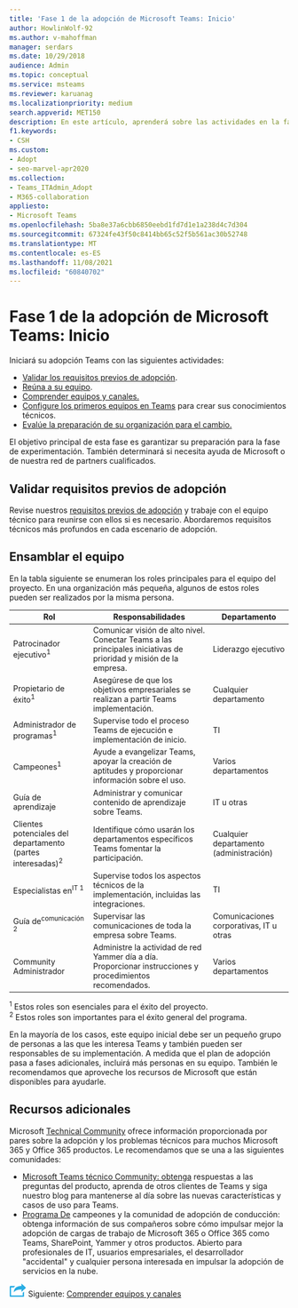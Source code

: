 ```yaml
---
title: 'Fase 1 de la adopción de Microsoft Teams: Inicio'
author: HowlinWolf-92
ms.author: v-mahoffman
manager: serdars
ms.date: 10/29/2018
audience: Admin
ms.topic: conceptual
ms.service: msteams
ms.reviewer: karuanag
ms.localizationpriority: medium
search.appverid: MET150
description: En este artículo, aprenderá sobre las actividades en la fase de inicio de Microsoft Teams adopción. Comprenda los procedimientos recomendados Microsoft Teams configuración y planificación de equipos.
f1.keywords:
- CSH
ms.custom:
- Adopt
- seo-marvel-apr2020
ms.collection:
- Teams_ITAdmin_Adopt
- M365-collaboration
appliesto:
- Microsoft Teams
ms.openlocfilehash: 5ba8e37a6cbb6850eebd1fd7d1e1a238d4c7d304
ms.sourcegitcommit: 67324fe43f50c8414bb65c52f5b561ac30b52748
ms.translationtype: MT
ms.contentlocale: es-ES
ms.lasthandoff: 11/08/2021
ms.locfileid: "60840702"
---
```

# <a name="microsoft-teams-adoption-phase-1---start"></a>Fase 1 de la adopción de Microsoft Teams: Inicio

Iniciará su adopción Teams con las siguientes actividades:

- [Validar los requisitos previos de adopción](#validate-adoption-prerequisites).
- [Reúna a su equipo](#assemble-your-team).
- [Comprender equipos y canales.](teams-adoption-understand-teams-and-channels.md)
- [Configure los primeros equipos en Teams](teams-adoption-your-first-teams.md) para crear sus conocimientos técnicos.
- [Evalúe la preparación de su organización para el cambio.](teams-adoption-assess-readiness.md)

El objetivo principal de esta fase es garantizar su preparación para la fase de experimentación. También determinará si necesita ayuda de Microsoft o de nuestra red de partners cualificados.  

## <a name="validate-adoption-prerequisites"></a>Validar requisitos previos de adopción

Revise nuestros [requisitos previos de adopción](teams-adoption-get-started.md#adoption-prerequisites) y trabaje con el equipo técnico para reunirse con ellos si es necesario. Abordaremos requisitos técnicos más profundos en cada escenario de adopción.

## <a name="assemble-your-team"></a>Ensamblar el equipo

En la tabla siguiente se enumeran los roles principales para el equipo del proyecto. En una organización más pequeña, algunos de estos roles pueden ser realizados por la misma persona.

| Rol | Responsabilidades | Departamento |
| ---- | ---------------- | ---------- |
| Patrocinador ejecutivo<sup>1</sup> | Comunicar visión de alto nivel. Conectar Teams a las principales iniciativas de prioridad y misión de la empresa. | Liderazgo ejecutivo |
| Propietario de éxito<sup>1</sup> | Asegúrese de que los objetivos empresariales se realizan a partir Teams implementación. | Cualquier departamento |
| Administrador de programas<sup>1</sup> | Supervise todo el proceso Teams de ejecución e implementación de inicio. | TI |
| Campeones<sup>1</sup> | Ayude a evangelizar Teams, apoyar la creación de aptitudes y proporcionar información sobre el uso. | Varios departamentos |
| Guía de aprendizaje | Administrar y comunicar contenido de aprendizaje sobre Teams. | IT u otras |
| Clientes potenciales del departamento (partes interesadas)<sup>2</sup> | Identifique cómo usarán los departamentos específicos Teams fomentar la participación. | Cualquier departamento (administración) |
| Especialistas en<sup>IT 1</sup> | Supervise todos los aspectos técnicos de la implementación, incluidas las integraciones. | TI |
| Guía de<sup>comunicación 2</sup> | Supervisar las comunicaciones de toda la empresa sobre Teams. | Comunicaciones corporativas, IT u otras |
| Community Administrador | Administre la actividad de red Yammer día a día. Proporcionar instrucciones y procedimientos recomendados. | Varios departamentos |

<sup>1</sup> Estos roles son esenciales para el éxito del proyecto.</br>
<sup>2</sup> Estos roles son importantes para el éxito general del programa.

En la mayoría de los casos, este equipo inicial debe ser un pequeño grupo de personas a las que les interesa Teams y también pueden ser responsables de su implementación. A medida que el plan de adopción pasa a fases adicionales, incluirá más personas en su equipo. También le recomendamos que aproveche los recursos de Microsoft que están disponibles para ayudarle. 

## <a name="additional-resources"></a>Recursos adicionales

Microsoft [Technical Community](https://aka.ms/TechCommunity) ofrece información proporcionada por pares sobre la adopción y los problemas técnicos para muchos Microsoft 365 y Office 365 productos. Le recomendamos que se una a las siguientes comunidades:

- [Microsoft Teams técnico Community: obtenga](https://aka.ms/TeamsCommunity) respuestas a las preguntas del producto, aprenda de otros clientes de Teams y siga nuestro blog para mantenerse al día sobre las nuevas características y casos de uso para Teams. 
- [Programa De](https://aka.ms/O365Champions) campeones y la comunidad de adopción de conducción: obtenga información de sus compañeros sobre cómo impulsar mejor la adopción de cargas de trabajo de Microsoft 365 o Office 365 como Teams, SharePoint, Yammer y otros productos. Abierto para profesionales de IT, usuarios empresariales, el desarrollador "accidental" y cualquier persona interesada en impulsar la adopción de servicios en la nube.  


![Un icono que representa el paso siguiente.](media/teams-adoption-next-icon.png) Siguiente: [Comprender equipos y canales](teams-adoption-understand-teams-and-channels.md)
